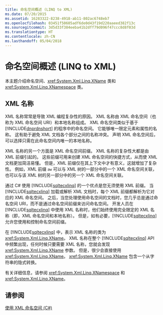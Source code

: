 ```yaml
---
title: 命名空间概述 (LINQ to XML)
ms.date: 07/20/2015
ms.assetid: 16283322-8238-4918-ab11-802ac6748eb7
ms.openlocfilehash: 03451f50605adf6de0d43f19d220aaeed382f13c
ms.sourcegitcommit: 3d5d33f384eeba41b2dff79d096f47ccc8d8f03d
ms.translationtype: HT
ms.contentlocale: zh-CN
ms.lasthandoff: 05/04/2018
---
```

# <a name="namespaces-overview-linq-to-xml"></a>命名空间概述 (LINQ to XML)
本主题介绍命名空间、<xref:System.Xml.Linq.XName> 类和 <xref:System.Xml.Linq.XNamespace> 类。  
  
## <a name="xml-names"></a>XML 名称  
 XML 名称常常是导致 XML 编程复杂性的原因。 XML 名称由 XML 命名空间（也称为 XML 命名空间 URI）和本地名称组成。 XML 命名空间类似于基于 [!INCLUDE[dnprdnshort](~/includes/dnprdnshort-md.md)] 的程序中的命名空间。 它能够唯一限定元素和属性的名称。 这有助于避免 XML 文档各个部分之间的名称冲突。 声明 XML 命名空间后，可以选择只需在此命名空间内唯一的本地名称。  
  
 XML 名称的另一个方面是 XML 命名空间前缀。 XML 名称的复杂性大都是由 XML 前缀引起的。 这些前缀可用来创建 XML 命名空间的快捷方式，从而使 XML 文档更加简洁易懂。 但是，XML 前缀仅在其上下文中才有意义，这就增加了复杂性。 例如，XML 前缀 `aw` 可以与 XML 树的一部分中的一个 XML 命名空间关联，也可以与该 XML 树的另一部分中的另一个 XML 命名空间关联。  
  
 通过 C# 使用 [!INCLUDE[sqltecxlinq](~/includes/sqltecxlinq-md.md)] 的一个优点是您无须使用 XML 前缀。 当 [!INCLUDE[sqltecxlinq](~/includes/sqltecxlinq-md.md)] 加载或解析 XML 文档时，每个 XML 前缀都解析为它对应的 XML 命名空间。 之后，当您处理使用命名空间的文档时，您几乎总是通过命名空间 URI，而不是通过命名空间前缀来访问命名空间。 开发人员在 [!INCLUDE[sqltecxlinq](~/includes/sqltecxlinq-md.md)] 中使用 XML 名称时，他们始终使用完全限定的 XML 名称（即，XML 命名空间和本地名称）。 但是，如有必要，[!INCLUDE[sqltecxlinq](~/includes/sqltecxlinq-md.md)] 允许您使用和控制命名空间前缀。  
  
 在 [!INCLUDE[sqltecxlinq](~/includes/sqltecxlinq-md.md)] 中，表示 XML 名称的类为 <xref:System.Xml.Linq.XName>。 XML 名称在整个 [!INCLUDE[sqltecxlinq](~/includes/sqltecxlinq-md.md)] API 中频繁出现，任何时候只要需要 XML 名称，您就会发现 <xref:System.Xml.Linq.XName> 参数。 但是，很少会直接使用 <xref:System.Xml.Linq.XName>。 <xref:System.Xml.Linq.XName> 包含一个从字符串的隐式转换。  
  
 有关详细信息，请参阅 <xref:System.Xml.Linq.XNamespace> 和 <xref:System.Xml.Linq.XName>。  
  
## <a name="see-also"></a>请参阅  
 [使用 XML 命名空间 (C#)](../../../../csharp/programming-guide/concepts/linq/working-with-xml-namespaces.md)
